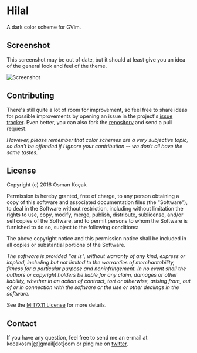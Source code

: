 Hilal
=====

A dark color scheme for GVim.


Screenshot
----------

This screenshot may be out of date, but it should at least give you an idea of
the general look and feel of the theme.

![Screenshot][1]


Contributing
------------

There's still quite a lot of room for improvement, so feel free to share ideas
for possible improvements by opening an issue in the project's [issue tracker][2].
Even better, you can also fork the [repository][3] and send a pull request.

_However, please remember that color schemes are a very subjective topic, so
don't be offended if I ignore your contribution -- we don't all have the same
tastes._


License
-------

Copyright (c) 2016 Osman Koçak

Permission is hereby granted, free of charge, to any person obtaining a copy of
this software and associated documentation files (the "Software"), to deal in
the Software without restriction, including without limitation the rights to
use, copy, modify, merge, publish, distribute, sublicense, and/or sell copies of
the Software, and to permit persons to whom the Software is furnished to do so,
subject to the following conditions:

The above copyright notice and this permission notice shall be included in all
copies or substantial portions of the Software.

_The software is provided "as is", without warranty of any kind, express or
implied, including but not limited to the warranties of merchantability,
fitness for a particular purpose and noninfringement. In no event shall the
authors or copyright holders be liable for any claim, damages or other
liability, whether in an action of contract, tort or otherwise, arising from,
out of or in connection with the software or the use or other dealings in the
software._

See the [MIT/X11 License][4] for more details.


Contact
-------

If you have any question, feel free to send me an e-mail at kocakosm[@]gmail[dot]com
or ping me on [twitter][5].


 [1]: https://raw.githubusercontent.com/kocakosm/hilal/master/screenshot.png
 [2]: https://bitbucket.org/kocakosm/hilal/issues?status=new&status=open
 [3]: https://bitbucket.org/kocakosm/hilal
 [4]: https://opensource.org/licenses/MIT
 [5]: https://twitter.com/kocakosm
